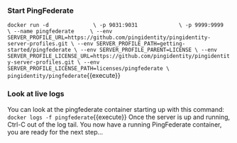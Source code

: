 ### Start PingFederate
`docker run -d              \
    -p 9031:9031             \
    -p 9999:9999             \
    --name pingfederate     \
    --env SERVER_PROFILE_URL=https://github.com/pingidentity/pingidentity-server-profiles.git \
    --env SERVER_PROFILE_PATH=getting-started/pingfederate \
    --env SERVER_PROFILE_PARENT=LICENSE \
    --env SERVER_PROFILE_LICENSE_URL=https://github.com/pingidentity/pingidentity-server-profiles.git \
    --env SERVER_PROFILE_LICENSE_PATH=licenses/pingfederate \
    pingidentity/pingfederate`{{execute}}

### Look at live logs
You can look at the pingfederate container starting up with this command:
`docker logs -f pingfederate`{{execute}}
Once the server is up and running, Ctrl-C out of the log tail.
You now have a running PingFederate container, you are ready for the next step...
